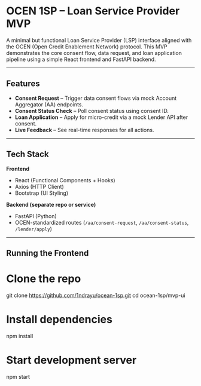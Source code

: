 # OCEN 1SP – Loan Service Provider MVP

A minimal but functional Loan Service Provider (LSP) interface aligned with the OCEN (Open Credit Enablement Network) protocol. This MVP demonstrates the core consent flow, data request, and loan application pipeline using a simple React frontend and FastAPI backend.

---

## Features

- **Consent Request** – Trigger data consent flows via mock Account Aggregator (AA) endpoints.
- **Consent Status Check** – Poll consent status using consent ID.
- **Loan Application** – Apply for micro-credit via a mock Lender API after consent.
- **Live Feedback** – See real-time responses for all actions.

---

## Tech Stack

**Frontend**  
- React (Functional Components + Hooks)  
- Axios (HTTP Client)  
- Bootstrap (UI Styling)

**Backend (separate repo or service)**  
- FastAPI (Python)  
- OCEN-standardized routes (`/aa/consent-request`, `/aa/consent-status`, `/lender/apply`)

---

## Running the Frontend

# Clone the repo
git clone https://github.com/1ndrayu/ocean-1sp.git
cd ocean-1sp/mvp-ui

# Install dependencies
npm install

# Start development server
npm start
